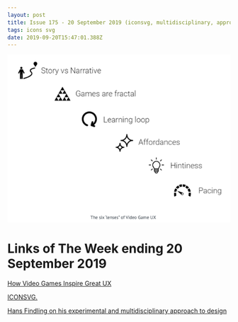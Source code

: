 ```yaml
---
layout: post
title: Issue 175 - 20 September 2019 (iconsvg, multidisciplinary, approach)
tags: icons svg
date: 2019-09-20T15:47:01.388Z
---
```

![How Video Games Inspire Great UX](/assets/uploads/issue-175.png "How Video Games Inspire Great UX")

# Links of The Week ending 20 September 2019

<a href="https://jenson.org/games/" title="How Video Games Inspire Great UX" alt="How Video Games Inspire Great UX" target="_blank">How Video Games Inspire Great UX</a>

<a href="https://iconsvg.xyz/" title="ICONSVG" alt="ICONSVG" target="_blank">ICONSVG.</a>

<a href="https://www.itsnicethat.com/articles/hans-findling-graphic-design-120919" title="Hans Findling on his experimental and multidisciplinary approach to design" target="_blank">Hans Findling on his experimental and multidisciplinary approach to design</a>